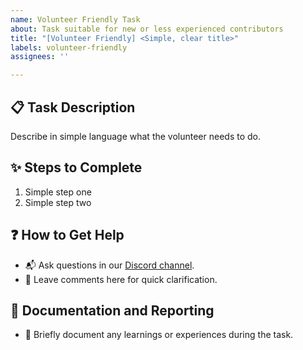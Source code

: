```yaml
---
name: Volunteer Friendly Task
about: Task suitable for new or less experienced contributors
title: "[Volunteer Friendly] <Simple, clear title>"
labels: volunteer-friendly
assignees: ''

---
```


## 📋 Task Description
Describe in simple language what the volunteer needs to do.

## ✨ Steps to Complete
1. Simple step one
2. Simple step two

## ❓ How to Get Help
- 📬 Ask questions in our [Discord channel](link).
- 💬 Leave comments here for quick clarification.

## 📝 Documentation and Reporting
- 📑 Briefly document any learnings or experiences during the task.
